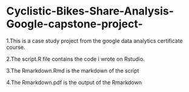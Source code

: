 # Cyclistic-Bikes-Share-Analysis-Google-capstone-project-

1.This is a case study project from the google data analytics certificate course.

2.The script.R file contains the code i wrote on Rstudio.

3.The Rmarkdown.Rmd is the markdown of the script 

4.The Rmarkdown.pdf is the output of the Rmarkdown



